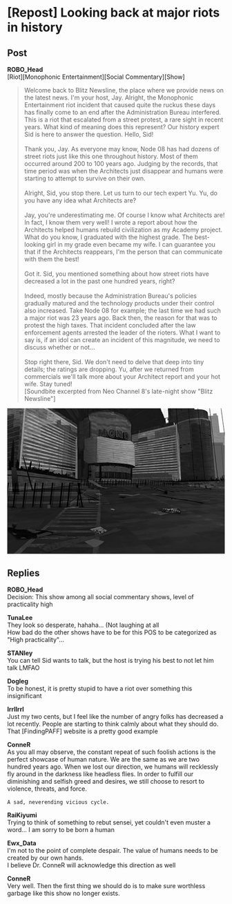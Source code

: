 # [Repost] Looking back at major riots in history
## Post
**ROBO_Head**<br>
[Riot][Monophonic Entertainment][Social Commentary][Show]<br>
> Welcome back to Blitz Newsline, the place where we provide news on the latest news. I'm your host, Jay. Alright, the Monophonic Entertainment riot incident that caused quite the ruckus these days has finally come to an end after the Administration Bureau interfered. This is a riot that escalated from a street protest, a rare sight in recent years. What kind of meaning does this represent? Our history expert Sid is here to answer the question. Hello, Sid!<br>
> <br>
> Thank you, Jay. As everyone may know, Node 08 has had dozens of street riots just like this one throughout history. Most of them occurred around 200 to 100 years ago. Judging by the records, that time period was when the Architects just disappear and humans were starting to attempt to survive on their own.<br>
> <br>
> Alright, Sid, you stop there. Let us turn to our tech expert Yu. Yu, do you have any idea what Architects are?<br>
> <br>
> Jay, you're underestimating me. Of course I know what Architects are! In fact, I know them very well! I wrote a report about how the Architects helped humans rebuild civilization as my Academy project. What do you know, I graduated with the highest grade. The best-looking girl in my grade even became my wife. I can guarantee you that if the Architects reappears, I'm the person that can communicate with them the best!<br>
> <br>
> Got it. Sid, you mentioned something about how street riots have decreased a lot in the past one hundred years, right?<br>
> <br>
> Indeed, mostly because the Administration Bureau's policies gradually matured and the technology products under their control also increased. Take Node 08 for example; the last time we had such a major riot was 23 years ago. Back then, the reason for that was to protest the high taxes. That incident concluded after the law enforcement agents arrested the leader of the rioters. What I want to say is, if an idol can create an incident of this magnitude, we need to discuss whether or not...<br>
> <br>
> Stop right there, Sid. We don't need to delve that deep into tiny details; the ratings are dropping. Yu, after we returned from commercials we'll talk more about your Architect report and your hot wife. Stay tuned!<br>
[Soundbite excerpted from Neo Channel 8's late-night show "Blitz Newsline"]

![r3701.png](./attachments/r3701.png)
## Replies
**ROBO_Head**<br>
Decision: This show among all social commentary shows, level of practicality  high

**TunaLee**<br>
They look so desperate, hahaha... (Not laughing at all<br>
How bad do the other shows have to be for this POS to be categorized as "High practicality"...

**STANley**<br>
You can tell Sid wants to talk, but the host is trying his best to not let him talk LMFAO

**Dogleg**<br>
To be honest, it is pretty stupid to have a riot over something this insignificant

**lrrllrrl**<br>
Just my two cents, but I feel like the number of angry folks has decreased a lot recently. People are starting to think calmly about what they should do. That [FindingPAFF] website is a pretty good example

**ConneR**<br>
As you all may observe, the constant repeat of such foolish actions is the perfect showcase of human nature. We are the same as we are two hundred years ago. When we lost our direction, we humans will recklessly fly around in the darkness like headless flies. In order to fulfill our diminishing and selfish greed and desires, we still choose to resort to violence, threats, and force. 

    A sad, neverending vicious cycle.

**RaiKiyumi**<br>
Trying to think of something to rebut sensei, yet couldn't even muster a word... I am sorry to be born a human

**Ewx_Data**<br>
I'm not to the point of complete despair. The value of humans needs to be created by our own hands. <br>
I believe Dr. ConneR will acknowledge this direction as well

**ConneR**<br>
Very well. Then the first thing we should do is to make sure worthless garbage like this show no longer exists.

